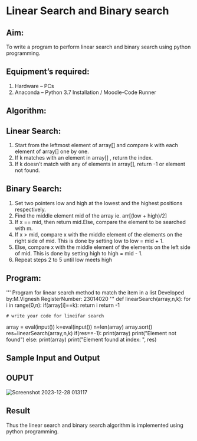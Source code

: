 # Linear Search and Binary search
## Aim:
To write a program to perform linear search and binary search using python programming.
## Equipment’s required:
1.	Hardware – PCs
2.	Anaconda – Python 3.7 Installation / Moodle-Code Runner
## Algorithm:
## Linear Search:
1.	Start from the leftmost element of array[] and compare k with each element of array[] one by one.
2.	If k matches with an element in array[] , return the index.
3.	If k doesn’t match with any of elements in array[], return -1 or element not found.
## Binary Search:
1.	Set two pointers low and high at the lowest and the highest positions respectively.
2.	Find the middle element mid of the array ie. arr[(low + high)/2]
3.	If x == mid, then return mid.Else, compare the element to be searched with m.
4.	If x > mid, compare x with the middle element of the elements on the right side of mid. This is done by setting low to low = mid + 1.
5.	Else, compare x with the middle element of the elements on the left side of mid. This is done by setting high to high = mid - 1.
6.	Repeat steps 2 to 5 until low meets high
## Program:
''' 
Program for linear search method to match the item in a list
Developed by:M.Vignesh
RegisterNumber: 23014020
'''
def linearSearch(array,n,k):
    for i in range(0,n):
        if(array[i]==k):
            return i
    return -1
    
    # write your code for lineifar search

array = eval(input())
k=eval(input())
n=len(array)
array.sort()
res=linearSearch(array,n,k)
if(res==-1):
    print(array)
    print("Element not found")
else:
    print(array)
    print("Element found at index: ", res)


## Sample Input and Output
## OUPUT 
![Screenshot 2023-12-28 013117](https://github.com/vigneshvickyu/Search-Algorithm/assets/151948835/6d18b05f-554e-4006-8046-afd306ca4de6)

## Result
Thus the linear search and binary search algorithm is implemented using python programming.
